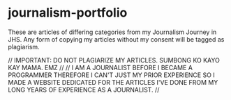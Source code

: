 # journalism-portfolio
These are articles of differing categories from my Journalism Journey in JHS. Any form of copying my articles without my consent will be tagged as plagiarism. 

//  IMPORTANT: DO NOT PLAGIARIZE MY ARTICLES. SUMBONG KO KAYO KAY MAMA. EMZ  //
//  I AM A JOURNALIST BEFORE I BECAME A PROGRAMMER THEREFORE I CAN'T JUST MY PRIOR EXPERIENCE SO I MADE A WEBSITE DEDICATED FOR THE ARTICLES I'VE DONE FROM MY 
    LONG YEARS OF EXPERIENCE AS A JOURNALIST.   //
